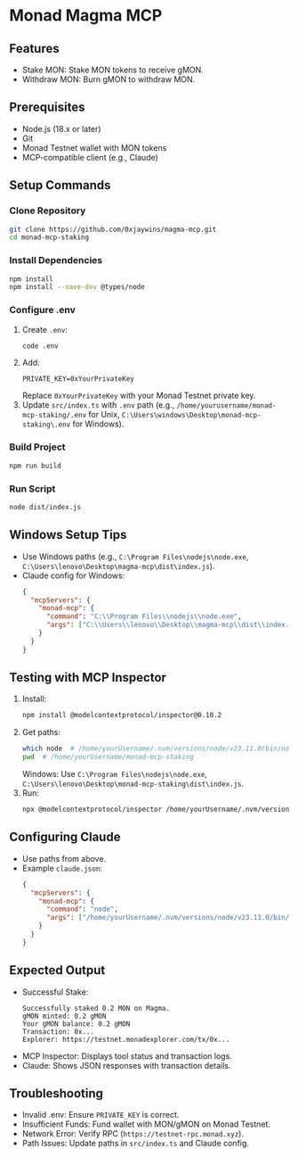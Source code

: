 # Monad Magma MCP

## Features
- Stake MON: Stake MON tokens to receive gMON.
- Withdraw MON: Burn gMON to withdraw MON.

## Prerequisites
- Node.js (18.x or later)
- Git
- Monad Testnet wallet with MON tokens
- MCP-compatible client (e.g., Claude)

## Setup Commands

### Clone Repository
```bash
git clone https://github.com/0xjaywins/magma-mcp.git
cd monad-mcp-staking
```

### Install Dependencies
```bash
npm install
npm install --save-dev @types/node
```

### Configure .env
1. Create `.env`:
   ```bash
   code .env
   ```
2. Add:
   ```
   PRIVATE_KEY=0xYourPrivateKey
   ```
   Replace `0xYourPrivateKey` with your Monad Testnet private key.
3. Update `src/index.ts` with `.env` path (e.g., `/home/yourusername/monad-mcp-staking/.env` for Unix, `C:\Users\windows\Desktop\monad-mcp-staking\.env` for Windows).

### Build Project
```bash
npm run build
```

### Run Script
```bash
node dist/index.js
```

## Windows Setup Tips
- Use Windows paths (e.g., `C:\Program Files\nodejs\node.exe`, `C:\Users\lenovo\Desktop\magma-mcp\dist\index.js`).
- Claude config for Windows:
  ```json
  {
    "mcpServers": {
      "monad-mcp": {
        "command": "C:\\Program Files\\nodejs\\node.exe",
        "args": ["C:\\Users\\lenovo\\Desktop\\magma-mcp\\dist\\index.js"]
      }
    }
  }
  ```

## Testing with MCP Inspector
1. Install:
   ```bash
   npm install @modelcontextprotocol/inspector@0.10.2
   ```
2. Get paths:
   ```bash
   which node  # /home/yourUsername/.nvm/versions/node/v23.11.0/bin/node
   pwd  # /home/yourUsername/monad-mcp-staking
   ```
   Windows: Use `C:\Program Files\nodejs\node.exe`, `C:\Users\lenovo\Desktop\monad-mcp-staking\dist\index.js`.
3. Run:
   ```bash
   npx @modelcontextprotocol/inspector /home/yourUsername/.nvm/versions/node/v23.11.0/bin/node /home/yourUsername/monad-mcp-staking/dist/index.js
   ```

## Configuring Claude
- Use paths from above.
- Example `claude.json`:
  ```json
  {
    "mcpServers": {
      "monad-mcp": {
        "command": "node",
        "args": ["/home/yourUsername/.nvm/versions/node/v23.11.0/bin/node", "/home/yourUsername/monad-mcp-staking/dist/index.js"]
      }
    }
  }
  ```

## Expected Output
- Successful Stake:
  ```
  Successfully staked 0.2 MON on Magma.
  gMON minted: 0.2 gMON
  Your gMON balance: 0.2 gMON
  Transaction: 0x...
  Explorer: https://testnet.monadexplorer.com/tx/0x...
  ```
- MCP Inspector: Displays tool status and transaction logs.
- Claude: Shows JSON responses with transaction details.

## Troubleshooting
- Invalid .env: Ensure `PRIVATE_KEY` is correct.
- Insufficient Funds: Fund wallet with MON/gMON on Monad Testnet.
- Network Error: Verify RPC (`https://testnet-rpc.monad.xyz`).
- Path Issues: Update paths in `src/index.ts` and Claude config.
